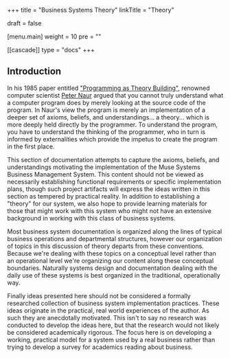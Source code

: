 +++
title = "Business Systems Theory"
linkTitle = "Theory"

draft = false

[menu.main]
weight = 10
pre = "<i class='fa-solid fa-book'></i>"

[[cascade]]
type = "docs"
+++

## Introduction

In his 1985 paper entitled <a href="https://pablo.rauzy.name/dev/naur1985programming.pdf" target="_blank">"Programming as Theory Building"</a>, renowned computer scientist <a href="https://en.wikipedia.org/wiki/Peter_Naur" target="_blank">Peter Naur</a> argued that you cannot truly understand what a computer program does by merely looking at the source code of the program.  In Naur's view the program is merely an implementation of a deeper set of axioms, beliefs, and understandings... a theory... which is more deeply held directly by the programmer.  To understand the program, you have to understand the thinking of the programmer, who in turn is informed by externalities which provide the impetus to create the program in the first place.

This section of documentation attempts to capture the axioms, beliefs, and understandings motivating the implementation of the Muse Systems Business Management System.  This content should not be viewed as necessarily establishing functional requirements or specific implementation plans, though such project artifacts will express the ideas written in this section as tempered by practical reality.  In addition to establishing a "theory" for our system, we also hope to provide learning materials for those that might work with this system who might not have an extensive background in working with this class of business systems.

Most business system documentation is organized along the lines of typical business operations and departmental structures, however our organization of topics in this discussion of theory departs from these conventions.  Because we're dealing with these topics on a conceptual level rather than an operational level we're organizing our content along these conceptual boundaries.  Naturally systems design and documentation dealing with the daily use of these systems is best organized in the traditional, operationally way.

Finally ideas presented here should not be considered a formally researched collection of business system implementation practices.  These ideas originate in the practical, real world experiences of the author.  As such they are anecdotally motivated.  This isn't to say no research was conducted to develop the ideas here, but that the research would not likely be considered academically rigorous. The focus here is on developing a working, practical model for a system used by a real business rather than trying to develop a survey for academics reading about business.